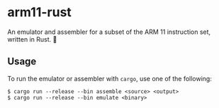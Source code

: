 # arm11-rust

An emulator and assembler for a subset of the ARM 11 instruction set, written in Rust. 🦀

## Usage
To run the emulator or assembler with `cargo`, use one of the following:
```shell
$ cargo run --release --bin assemble <source> <output>
$ cargo run --release --bin emulate <binary>
```
